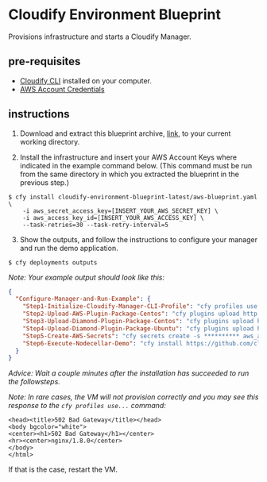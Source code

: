 
# Cloudify Environment Blueprint

Provisions infrastructure and starts a Cloudify Manager.


## pre-requisites

- [Cloudify CLI](http://docs.getcloudify.org/4.0.0/installation/from-packages/) installed on your computer.
- [AWS Account Credentials](http://docs.aws.amazon.com/general/latest/gr/aws-sec-cred-types.html)


## instructions

1. Download and extract this blueprint archive, [link](https://github.com/cloudify-examples/cloudify-environment-blueprint/archive/latest.zip), to your current working directory.


2. Install the infrastructure and insert your AWS Account Keys where indicated in the example command below. (This command must be run from the same directory in which you extracted the blueprint in the previous step.)

```shell
$ cfy install cloudify-environment-blueprint-latest/aws-blueprint.yaml \
    -i aws_secret_access_key=[INSERT_YOUR_AWS_SECRET_KEY] \
    -i aws_access_key_id=[INSERT_YOUR_AWS_ACCESS_KEY] \
    --task-retries=30 --task-retry-interval=5
```


3. Show the outputs, and follow the instructions to configure your manager and run the demo application.

```shell
$ cfy deployments outputs
```

_Note: Your example output should look like this:_

```json
{
  "Configure-Manager-and-Run-Example": {
    "Step1-Initialize-Cloudify-Manager-CLI-Profile": "cfy profiles use -s centos -k ~/.ssh/cfy-manager-key.pem -u admin -p admin -t default_tenant **********",
    "Step2-Upload-AWS-Plugin-Package-Centos": "cfy plugins upload http://repository.cloudifysource.org/cloudify/wagons/cloudify-aws-plugin/1.4.4/cloudify_aws_plugin-1.4.4-py27-none-linux_x86_64-centos-Core.wgn",
    "Step3-Upload-Diamond-Plugin-Package-Centos": "cfy plugins upload http://repository.cloudifysource.org/cloudify/wagons/cloudify-diamond-plugin/1.3.5/cloudify_diamond_plugin-1.3.5-py27-none-linux_x86_64-centos-Core.wgn",
    "Step4-Upload-Diamond-Plugin-Package-Ubuntu": "cfy plugins upload http://repository.cloudifysource.org/cloudify/wagons/cloudify-diamond-plugin/1.3.5/cloudify_diamond_plugin-1.3.5-py27-none-linux_x86_64-Ubuntu-trusty.wgn",
    "Step5-Create-AWS-Secrets": "cfy secrets create -s ********** aws_access_key_id && cfy secrets create  -s ********** aws_secret_access_key",
    "Step6-Execute-Nodecellar-Demo": "cfy install https://github.com/cloudify-examples/nodecellar-auto-scale-auto-heal-blueprint/archive/4.0.zip -b demo -n aws-haproxy-blueprint.yaml -i ec2_region_name=us-east-1 -i ec2_region_endpoint=ec2.us-east-1.amazonaws.com -i vpc_id=********** -i public_subnet_id=********** -i private_subnet_id=********** -i availability_zone=us-east-1e -i ami=ami-772aa961"
  }
}
```

_Advice: Wait a couple minutes after the installation has succeeded to run the followsteps._

_Note: In rare cases, the VM will not provision correctly and you may see this response to the ```cfy profiles use...``` command:_

```shell
<head><title>502 Bad Gateway</title></head>
<body bgcolor="white">
<center><h1>502 Bad Gateway</h1></center>
<hr><center>nginx/1.8.0</center>
</body>
</html>
```

If that is the case, restart the VM.